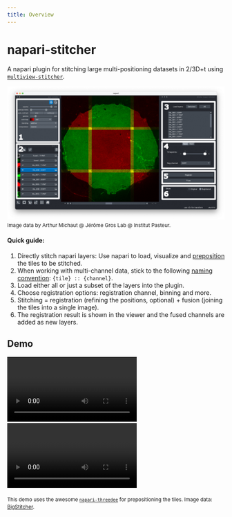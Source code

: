 ```yaml
---
title: Overview
---
```


# napari-stitcher

A napari plugin for stitching large multi-positioning datasets in 2/3D+t using [`multiview-stitcher`](https://github.com/multiview-stitcher/multiview-stitcher).

![](images/napari-stitcher-loaded-mosaic-annotated.png)
<small>Image data by Arthur Michaut @ Jérôme Gros Lab @ Institut Pasteur.</small>

#### Quick guide:

1. Directly stitch napari layers: Use napari to load, visualize and [preposition](prearrangement.md) the tiles to be stitched.
2. When working with multi-channel data, stick to the following [naming convention](naming_convention.md): `{tile} :: {channel}`.
3. Load either all or just a subset of the layers into the plugin.
4. Choose registration options: registration channel, binning and more.
5. Stitching = registration (refining the positions, optional) + fusion (joining the tiles into a single image).
6. The registration result is shown in the viewer and the fused channels are added as new layers.

## Demo

![](images/demo_3d.mp4)
<video controls>
<source src="https://github.com/multiview-stitcher/napari-stitcher/raw/refs/heads/main/docs/images/demo_3d.mp4" type="video/mp4">
</video>

<small>This demo uses the awesome [`napari-threedee`](https://github.com/napari-threedee/napari-threedee) for prepositioning the tiles. Image data: [BigStitcher](https://imagej.net/plugins/bigstitcher/).</small>